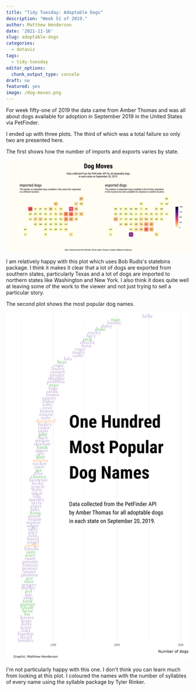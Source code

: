 ```yaml
---
title: "Tidy Tuesday: Adoptable Dogs"
description: "Week 51 of 2019."
author: Matthew Henderson
date: '2021-11-16'
slug: adoptable-dogs
categories:
  - dataviz
tags:
  - tidy-tuesday
editor_options: 
  chunk_output_type: console
draft: no
featured: yes
image: /dog-moves.png
---
```




For week fifty-one of 2019
the data came from
Amber Thomas
and was all about
dogs available for adoption
in September 2019
in the United States
via PetFinder.

I ended up with three plots.
The third of which was a total failure
so only two are presented here.

The first shows how the number of
imports and exports varies by state.

![](dog-moves.png)

I am relatively happy with this plot
which uses Bob Rudis's
statebins
package.
I think it makes it clear
that a lot of dogs are exported
from southern states,
particularly Texas
and a lot of dogs are imported
to northern states
like Washington
and New York.
I also think it does
quite well at leaving some
of the work to the viewer
and not just trying to
sell a particular story.

The second plot shows the most
popular dog names.

![](most-popular-names.png)

I'm not particularly happy
with this one.
I don't think you can learn
much from looking at this plot.
I coloured the names
with the number of syllables
of every name
using the
syllable
package by Tyler Rinker.
